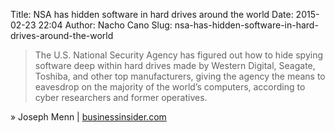 Title: NSA has hidden software in hard drives around the world
Date: 2015-02-23 22:04
Author: Nacho Cano
Slug: nsa-has-hidden-software-in-hard-drives-around-the-world

> The U.S. National Security Agency has figured out how to hide spying
> software deep within hard drives made by Western Digital, Seagate,
> Toshiba, and other top manufacturers, giving the agency the means to
> eavesdrop on the majority of the world’s computers, according to cyber
> researchers and former operatives.

» Joseph Menn | [businessinsider.com][]

  [businessinsider.com]: http://www.businessinsider.com/r-russian-researchers-expose-breakthrough-us-spying-program-2015-2
    "NSA has hidden software in hard drives around the world"
